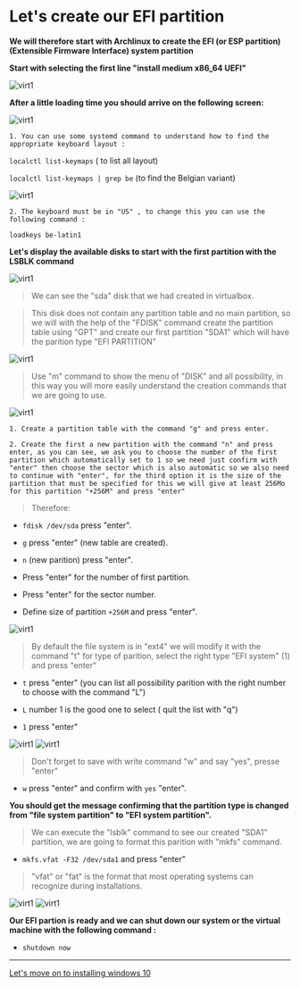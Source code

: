 # Let's create our EFI partition

**We will therefore start with Archlinux to create the EFI (or ESP partition)(Extensible Firmware Interface) system partition**

**Start with selecting the first line "install medium x86_64 UEFI"**

![virt1](img/Win/ArcoLinux_2021-06-27_12-08-21.png)

**After a little loading time you should arrive on the following screen:**

![virt1](img/ARCH/ArcoLinux_2021-06-27_12-11-01.png)

    
    1. You can use some systemd command to understand how to find the appropriate keyboard layout :

`localctl list-keymaps` ( to list all layout)

`localctl list-keymaps | grep be`  (to find the Belgian variant)


![virt1](img/ARCH/ArcoLinux_2021-06-27_12-13-16.png)

    2. The keyboard must be in "US" , to change this you can use the following command :

`loadkeys be-latin1`

**Let's display the available disks to start with the first partition with the LSBLK command**

![virt1](img/ARCH/ArcoLinux_2021-06-27_12-13-44.png)

>We can see the "sda" disk that we had created in virtualbox.

>This disk does not contain any partition table and no main partition, so we will with the help of the "FDISK" command create the partition table using "GPT" and create our first partition "SDA1" which will have the parition type "EFI PARTITION"

![virt1](img/ARCH/ArcoLinux_2021-06-27_12-17-23.png)

>Use "m" command to show the menu of "DISK" and all possibility, in this way you will more easily understand the creation commands that we are going to use.

![virt1](img/ARCH/ArcoLinux_2021-06-27_12-18-32.png)

    1. Create a partition table with the command "g" and press enter.

    2. Create the first a new partition with the command "n" and press enter, as you can see, we ask you to choose the number of the first partition which automatically set to 1 so we need just confirm with "enter" then choose the sector which is also automatic so we also need to continue with "enter", for the third option it is the size of the partition that must be specified for this we will give at least 256Mo for this partition "+256M" and press "enter"

>Therefore:
            
    
- `fdisk /dev/sda` press "enter".

- `g` press "enter" (new table are created).

- `n` (new parition) press "enter".

- Press "enter" for the number of first partition.

- Press "enter" for the sector number.

- Define size of partition `+256M` and press "enter".

![virt1](img/ARCH/ArcoLinux_2021-06-27_12-19-35.png)

>By default the file system is in "ext4" we will modify it with the command "t" for type of parition, select the right type "EFI system" (1) and press "enter"

- `t` press "enter" (you can list all possibility parition with the right number to choose with the command "L")

- `L` number 1 is the good one to select ( quit the list with "q")

- `1` press "enter"

![virt1](img/ARCH/ArcoLinux_2021-06-27_12-22-21.png)
![virt1](img/ARCH/ArcoLinux_2021-06-27_12-20-21.png)

>Don't forget to save with write command "w" and say "yes", presse "enter"

- `w` press "enter" and confirm with `yes` "enter".

**You should get the message confirming that the partition type is changed from "file system partition" to "EFI system partition".**

>We can execute the "lsblk" command to see our created "SDA1" partition, we are going to format this parition with "mkfs" command.

- `mkfs.vfat -F32 /dev/sda1`  and press "enter"

>"vfat" or "fat" is the format that most operating systems can recognize during installations.

![virt1](img/ARCH/ArcoLinux_2021-06-27_12-23-15.png)
![virt1](img/ARCH/ArcoLinux_2021-06-27_12-23-33.png)


**Our EFI partion is ready and we can shut down our system or the virtual machine with the following command :**

- `shutdown now`


---


[Let's move on to installing windows 10](https://github.com/sysroot255/Install_Mutli_Boot_OS/blob/master/step3_install_windows10LTSC.md)








